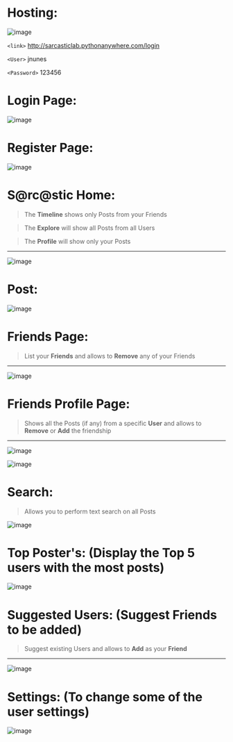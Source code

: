 
Hosting:
=============

![image](https://user-images.githubusercontent.com/74052985/223142902-7871d90f-a203-4347-8709-da3e544a4358.png)



`<link>` <http://sarcasticlab.pythonanywhere.com/login>

`<User>` jnunes

`<Password>` 123456

Login Page:
=============

![image](https://user-images.githubusercontent.com/74052985/223123816-3784f33a-a625-425a-aaca-39631e5978cd.png)




Register Page:
=============

![image](https://user-images.githubusercontent.com/74052985/223123968-c7f3899c-6dfe-4551-a4bd-69e0be9e22bd.png)



S@rc@stic Home:
=============

> The **Timeline** shows only Posts from your Friends

> The **Explore** will show all Posts from all Users

> The **Profile** will show only your Posts

------------

![image](https://user-images.githubusercontent.com/74052985/223124491-cfa9a1f6-bcb1-4ac2-8245-90f772e9babd.png)



Post:
=============

![image](https://user-images.githubusercontent.com/74052985/223124652-bbbfd1b6-b3fd-4a5d-be11-77dc12d5dc9d.png)



Friends Page:
=============

> List your **Friends** and allows to **Remove** any of your Friends

------------

![image](https://user-images.githubusercontent.com/74052985/223124781-ad12acaf-c5f1-4389-b3e0-5ad162a2f1cd.png)

Friends Profile Page:
=============

> Shows all the Posts (if any) from a specific **User** and allows to **Remove** or **Add** the friendship 

------------

![image](https://user-images.githubusercontent.com/74052985/223129207-d170b2fd-483f-47d4-a92f-57d8d324607d.png)

![image](https://user-images.githubusercontent.com/74052985/223129815-f575ec3f-aa0c-4cfb-b20a-8c90879b0d81.png)


Search:
=============

> Allows you to perform text search on all Posts 

![image](https://user-images.githubusercontent.com/74052985/223131218-38f96e1a-1846-4308-be88-be70f9ed6ea5.png)



Top Poster's: (Display the Top 5 users with the most posts)
=============

![image](https://user-images.githubusercontent.com/74052985/223124977-553739f1-351e-4911-91c4-cfb86489a298.png)


Suggested Users: (Suggest Friends to be added)
=============

> Suggest existing Users and allows to **Add** as your **Friend**

------------

![image](https://user-images.githubusercontent.com/74052985/223125566-2ebe321d-f4c6-4482-b8fe-72321b40264e.png)


Settings: (To change some of the user settings)
=============

![image](https://user-images.githubusercontent.com/74052985/223125630-70d84e8d-2ec0-40a7-a81c-99a25c637008.png)



